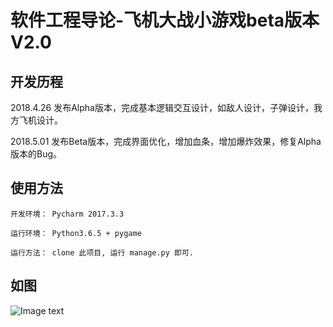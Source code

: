# 软件工程导论-飞机大战小游戏beta版本V2.0

## 开发历程
2018.4.26 发布Alpha版本，完成基本逻辑交互设计，如敌人设计，子弹设计，我方飞机设计。

2018.5.01 发布Beta版本，完成界面优化，增加血条，增加爆炸效果，修复Alpha版本的Bug。

## 使用方法
```
开发环境： Pycharm 2017.3.3

运行环境： Python3.6.5 + pygame

运行方法： clone 此项目, 运行 manage.py 即可.
```

## 如图
![Image text](https://raw.githubusercontent.com/csrftoken/PlayPlane/master/material/play.png)
